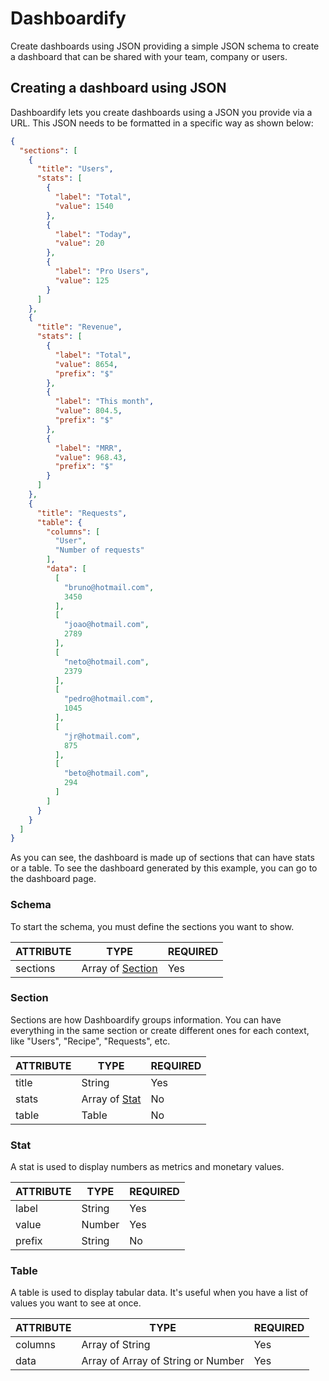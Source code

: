 # Dashboardify

Create dashboards using JSON providing a simple JSON schema to create a dashboard that can be shared with your team, company or users.
## Creating a dashboard using JSON

Dashboardify lets you create dashboards using a JSON you provide via a URL. This JSON needs to be formatted in a specific way as shown below:

```json
{
  "sections": [
    {
      "title": "Users",
      "stats": [
        {
          "label": "Total",
          "value": 1540
        },
        {
          "label": "Today",
          "value": 20
        },
        {
          "label": "Pro Users",
          "value": 125
        }
      ]
    },
    {
      "title": "Revenue",
      "stats": [
        {
          "label": "Total",
          "value": 8654,
          "prefix": "$"
        },
        {
          "label": "This month",
          "value": 804.5,
          "prefix": "$"
        },
        {
          "label": "MRR",
          "value": 968.43,
          "prefix": "$"
        }
      ]
    },
    {
      "title": "Requests",
      "table": {
        "columns": [
          "User",
          "Number of requests"
        ],
        "data": [
          [
            "bruno@hotmail.com",
            3450
          ],
          [
            "joao@hotmail.com",
            2789
          ],
          [
            "neto@hotmail.com",
            2379
          ],
          [
            "pedro@hotmail.com",
            1045
          ],
          [
            "jr@hotmail.com",
            875
          ],
          [
            "beto@hotmail.com",
            294
          ]
        ]
      }
    }
  ]
}
```

As you can see, the dashboard is made up of sections that can have stats or a table. To see the dashboard generated by this example, you can go to the dashboard page.

### Schema
To start the schema, you must define the sections you want to show.

| ATTRIBUTE | TYPE                         | REQUIRED |
|-----------|------------------------------|----------|
| sections  | Array of [Section](#Section) | Yes      |

### Section
Sections are how Dashboardify groups information. You can have everything in the same section or create different ones for each context, like "Users", "Recipe", "Requests", etc.

| ATTRIBUTE | TYPE                         | REQUIRED |
|-----------|------------------------------|----------|
| title     | String                       | Yes      |
| stats     | Array of [Stat](#Stat)       | No       |
| table     | Table                        | No       |

### Stat

A stat is used to display numbers as metrics and monetary values.


| ATTRIBUTE | TYPE                         | REQUIRED |
|-----------|------------------------------|----------|
| label     | String                       | Yes      |
| value     | Number                       | Yes      |
| prefix    | String                       | No       |

### Table

A table is used to display tabular data. It's useful when you have a list of values you want to see at once.

| ATTRIBUTE | TYPE                               | REQUIRED |
|-----------|------------------------------------|----------|
| columns   | Array of String                    | Yes      |
| data      | Array of Array of String or Number | Yes      |
